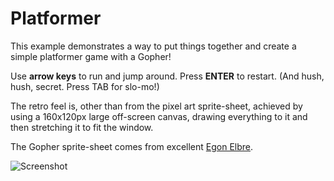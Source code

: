# Platformer

This example demonstrates a way to put things together and create a simple platformer game with a
Gopher!

Use **arrow keys** to run and jump around. Press **ENTER** to restart. (And hush, hush, secret.
Press TAB for slo-mo!)

The retro feel is, other than from the pixel art sprite-sheet, achieved by using a 160x120px large
off-screen canvas, drawing everything to it and then stretching it to fit the window.

The Gopher sprite-sheet comes from excellent [Egon Elbre](https://github.com/egonelbre/gophers).

![Screenshot](screenshot.png)